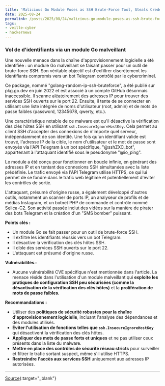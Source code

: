 ```yaml
---
title: 'Malicious Go Module Poses as SSH Brute-Force Tool, Steals Credentials via Telegram Bot'
date: 2025-08-24
permalink: /posts/2025/08/24/malicious-go-module-poses-as-ssh-brute-force-tool-steals-credentials-via-telegram-bot/
tags:
- veille-cyber
- hackernews
---
```

### Vol de d'identifiants via un module Go malveillant

Une nouvelle menace dans la chaîne d'approvisionnement logicielle a été identifiée : un module Go malveillant se faisant passer pour un outil de brute-force SSH. Son véritable objectif est d'exfiltrer discrètement les identifiants compromis vers un bot Telegram contrôlé par le cybercriminel.

Ce package, nommé "golang-random-ip-ssh-bruteforce", a été publié sur pkg.go.dev en juin 2022 et est associé à un compte GitHub désormais inaccessible. Il scanne aléatoirement des adresses IP pour trouver des services SSH ouverts sur le port 22. Ensuite, il tente de se connecter en utilisant une liste intégrée de noms d'utilisateur (root, admin) et de mots de passe faibles (password, 12345678, qwerty, etc.).

Une caractéristique notable de ce malware est qu'il désactive la vérification des clés hôtes SSH en utilisant `ssh.InsecureIgnoreHostKey`. Cela permet au client SSH d'accepter des connexions de n'importe quel serveur, indépendamment de son identité. Une fois qu'un identifiant valide est trouvé, l'adresse IP de la cible, le nom d'utilisateur et le mot de passe sont envoyés via l'API Telegram à un bot spécifique, "@sshZXC_bot", appartenant à l'attaquant identifié sous le pseudonyme "@io_ping".

Le module a été conçu pour fonctionner en boucle infinie, en générant des adresses IP et en tentant des connexions SSH simultanées avec la liste prédéfinie. Le trafic envoyé via l'API Telegram utilise HTTPS, ce qui lui permet de se fondre dans le trafic web légitime et potentiellement d'éviter les contrôles de sortie.

L'attaquant, présumé d'origine russe, a également développé d'autres outils, notamment un scanner de ports IP, un analyseur de profils et de médias Instagram, et un botnet PHP de commande et contrôle nommé Selica-C2. Son activité passée inclut des vidéos sur la manière de pirater des bots Telegram et la création d'un "SMS bomber" puissant.

**Points clés :**

*   Un module Go se fait passer pour un outil de brute-force SSH.
*   Il exfiltre les identifiants réussis vers un bot Telegram.
*   Il désactive la vérification des clés hôtes SSH.
*   Il cible des services SSH ouverts sur le port 22.
*   L'attaquant est présumé d'origine russe.

**Vulnérabilités :**

*   Aucune vulnérabilité CVE spécifique n'est mentionnée dans l'article. La menace réside dans l'utilisation d'un module malveillant qui **exploite les pratiques de configuration SSH peu sécurisées (comme la désactivation de la vérification des clés hôtes)** et la **prolifération de mots de passe faibles**.

**Recommandations :**

*   Utiliser des **politiques de sécurité robustes pour la chaîne d'approvisionnement logicielle**, incluant l'analyse des dépendances et des modules utilisés.
*   **Éviter l'utilisation de fonctions telles que `ssh.InsecureIgnoreHostKey`** qui désactivent la vérification des clés hôtes.
*   **Appliquer des mots de passe forts et uniques** et ne pas utiliser ceux présents dans la liste du malware.
*   **Mettre en place des contrôles de sécurité réseau stricts** pour surveiller et filtrer le trafic sortant suspect, même s'il utilise HTTPS.
*   **Restreindre l'accès aux services SSH** uniquement aux adresses IP autorisées.

---
[Source](https://thehackernews.com/2025/08/malicious-go-module-poses-as-ssh-brute.html){:target="_blank"}
